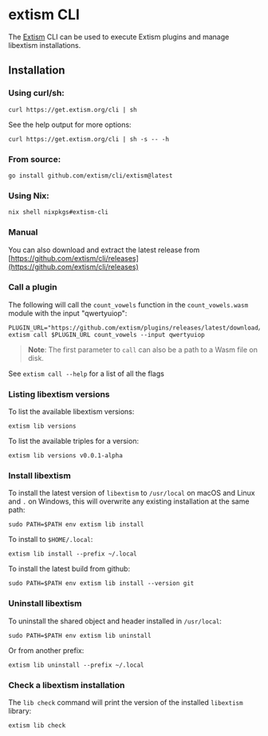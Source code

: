 # extism CLI

The [Extism](https://github.com/extism/extism) CLI can be used to execute Extism plugins and manage libextism installations.

## Installation

### Using curl/sh:

```shell
curl https://get.extism.org/cli | sh
```

See the help output for more options:

```shell
curl https://get.extism.org/cli | sh -s -- -h
```

### From source:

```shell
go install github.com/extism/cli/extism@latest
```

### Using Nix:

```shell
nix shell nixpkgs#extism-cli
```

### Manual

You can also download and extract the latest release from [https://github.com/extism/cli/releases](https://github.com/extism/cli/releases)

### Call a plugin

The following will call the `count_vowels` function in the `count_vowels.wasm` module with the input "qwertyuiop":

```shell
PLUGIN_URL="https://github.com/extism/plugins/releases/latest/download/count_vowels.wasm"
extism call $PLUGIN_URL count_vowels --input qwertyuiop
```

> **Note**: The first parameter to `call` can also be a path to a Wasm file on disk.

See `extism call --help` for a list of all the flags

### Listing libextism versions

To list the available libextism versions:

```shell
extism lib versions
```

To list the available triples for a version:

```shell
extism lib versions v0.0.1-alpha
```

### Install libextism

To install the latest version of `libextism` to `/usr/local` on macOS and Linux and `.` on Windows, this will overwrite any existing installation at the same path:

```shell
sudo PATH=$PATH env extism lib install
```

To install to `$HOME/.local`:

```shell
extism lib install --prefix ~/.local
```

To install the latest build from github:

```shell
sudo PATH=$PATH env extism lib install --version git
```

### Uninstall libextism

To uninstall the shared object and header installed in `/usr/local`:

```shell
sudo PATH=$PATH env extism lib uninstall
```

Or from another prefix:

```shell
extism lib uninstall --prefix ~/.local
```

### Check a libextism installation

The `lib check` command will print the version of the installed `libextism` library:

```shell
extism lib check
```

